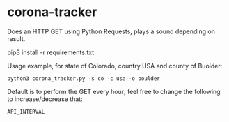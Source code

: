 # corona-tracker

Does an HTTP GET using Python Requests, plays a sound depending on result.

pip3 install -r requirements.txt

Usage example, for state of Colorado, country USA and county of Buolder:
```
python3 corona_tracker.py -s co -c usa -o boulder
```
Default is to perform the GET every hour; feel free to change the following to increase/decrease that:
```
API_INTERVAL
```
